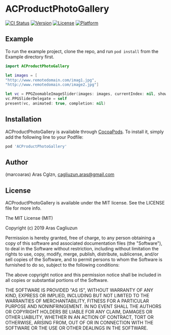 # ACProductPhotoGallery

[![CI Status](https://img.shields.io/travis/marcoaras/ACProductPhotoGallery.svg?style=flat)](https://travis-ci.org/marcoaras/ACProductPhotoGallery)
[![Version](https://img.shields.io/cocoapods/v/ACProductPhotoGallery.svg?style=flat)](https://cocoapods.org/pods/ACProductPhotoGallery)
[![License](https://img.shields.io/cocoapods/l/ACProductPhotoGallery.svg?style=flat)](https://cocoapods.org/pods/ACProductPhotoGallery)
[![Platform](https://img.shields.io/cocoapods/p/ACProductPhotoGallery.svg?style=flat)](https://cocoapods.org/pods/ACProductPhotoGallery)

## Example

To run the example project, clone the repo, and run `pod install` from the Example directory first.

```swift
import ACProductPhotoGallery
```

```swift
let images = [
"http://www.remotedomain.com/imag1.jpg",
"http://www.remotedomain.com/image2.jpg"]

let vc = PPGZoomableImageSlider(images: images, currentIndex: nil, showPageIndex: true, closeButtonImage: UIImage(named: "closeBlack"))
vc.PPGSliderDelegate = self
present(vc, animated: true, completion: nil)
```

## Installation

ACProductPhotoGallery is available through [CocoaPods](https://cocoapods.org). To install
it, simply add the following line to your Podfile:

```ruby
pod 'ACProductPhotoGallery'
```

## Author

(marcoaras) Aras Cglzn, cagliuzun.aras@gmail.com

## License

ACProductPhotoGallery is available under the MIT license. See the LICENSE file for more info.

The MIT License (MIT)

Copyright (c) 2019 Aras Cagliuzun

Permission is hereby granted, free of charge, to any person obtaining a copy of this software and associated documentation files (the "Software"), to deal in the Software without restriction, including without limitation the rights to use, copy, modify, merge, publish, distribute, sublicense, and/or sell copies of the Software, and to permit persons to whom the Software is furnished to do so, subject to the following conditions:

The above copyright notice and this permission notice shall be included in all copies or substantial portions of the Software.

THE SOFTWARE IS PROVIDED "AS IS", WITHOUT WARRANTY OF ANY KIND, EXPRESS OR IMPLIED, INCLUDING BUT NOT LIMITED TO THE WARRANTIES OF MERCHANTABILITY, FITNESS FOR A PARTICULAR PURPOSE AND NONINFRINGEMENT. IN NO EVENT SHALL THE AUTHORS OR COPYRIGHT HOLDERS BE LIABLE FOR ANY CLAIM, DAMAGES OR OTHER LIABILITY, WHETHER IN AN ACTION OF CONTRACT, TORT OR OTHERWISE, ARISING FROM, OUT OF OR IN CONNECTION WITH THE SOFTWARE OR THE USE OR OTHER DEALINGS IN THE SOFTWARE.
